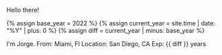 
Hello there!


{% assign base_year = 2022 %}
{% assign current_year = site.time | date: "%Y" | plus: 0 %}
{% assign diff = current_year | minus: base_year %}

I'm Jorge. 
From: Miami, Fl
Location: San Diego, CA
Exp: {{ diff }} years
